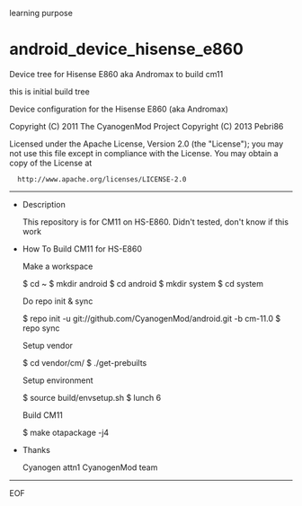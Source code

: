 learning purpose

android_device_hisense_e860
===========================

Device tree for Hisense E860 aka Andromax to build cm11

this is initial build tree

Device configuration for the Hisense E860 (aka Andromax)

Copyright (C) 2011 The CyanogenMod Project
Copyright (C) 2013 Pebri86

 Licensed under the Apache License, Version 2.0 (the "License");
 you may not use this file except in compliance with the License.
 You may obtain a copy of the License at

      http://www.apache.org/licenses/LICENSE-2.0

------------------------------------------------------------------


* Description

  This repository is for CM11 on HS-E860.
  Didn't tested, don't know if this work


* How To Build CM11 for HS-E860

  Make a workspace

  $ cd ~
  $ mkdir android
  $ cd android
  $ mkdir system
  $ cd system


  Do repo init & sync

  $ repo init -u git://github.com/CyanogenMod/android.git -b cm-11.0
  $ repo sync 

  Setup vendor

  $ cd vendor/cm/
  $ ./get-prebuilts

  Setup environment

  $ source build/envsetup.sh
  $ lunch 6


  Build CM11

  $ make otapackage -j4


* Thanks

  Cyanogen
  attn1
  CyanogenMod team

----
EOF

